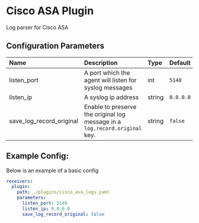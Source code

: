 # Cisco ASA Plugin

Log parser for Cisco ASA

## Configuration Parameters

| Name                     | Description                                                                 | Type   | Default   | Required | Values |
| :----------------------- | :-------------------------------------------------------------------------- | :----- | :-------- | :------- | :----- |
| listen_port              | A port which the agent will listen for syslog messages                      | int    | `5140`    | false    |        |
| listen_ip                | A syslog ip address                                                         | string | `0.0.0.0` | false    |        |
| save_log_record_original | Enable to preserve the original log message in a `log.record.original` key. | string | `false`   | false    |        |

## Example Config:

Below is an example of a basic config

```yaml
receivers:
  plugin:
    path: ./plugins/cisco_asa_logs.yaml
    parameters:
      listen_port: 5140
      listen_ip: 0.0.0.0
      save_log_record_original: false
```
